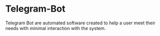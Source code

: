 # Telegram-Bot
Telegram Bot are automated software created to help a user meet their needs with minimal interaction with the system.
